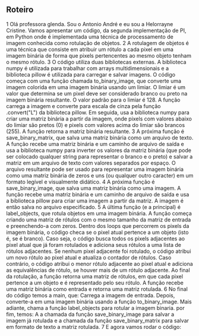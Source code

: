 ## Roteiro 

1
Olá professora glenda.
Sou o Antonio André e eu sou a Helorrayne Cristine.
Vamos apresentar um código, da segunda implementação de PI, em Python onde é implementada uma técnica de processamento de imagem conhecida como rotulação de objetos.
2
A rotulagem de objetos é uma técnica que consiste em atribuir um rótulo a cada pixel em uma imagem binária de forma que pixels pertencentes ao mesmo objeto tenham o mesmo rótulo.
3
O código utiliza duas bibliotecas externas.
A biblioteca numpy é utilizada para trabalhar com arrays multidimensionais e a biblioteca pillow é utilizada para carregar e salvar imagens.
O código começa com uma função chamada to_binary_image, que converte uma imagem colorida em uma imagem binária usando um limiar.
O limiar é um valor que determina se um pixel deve ser considerado branco ou preto na imagem binária resultante.
O valor padrão para o limiar é 128. A função carrega a imagem e converte para escala de cinza pela função .convert("L") da biblioteca pillow.
Em seguida, usa a biblioteca numpy para criar uma matriz binária a partir da imagem, onde pixels com valores abaixo do limiar são pretos (0) e pixels com valores acima do limiar são brancos (255).
A função retorna a matriz binária resultante.
3
A próxima função é save_binary_matrix, que salva uma matriz binária como um arquivo de texto.
A função recebe uma matriz binária e um caminho de arquivo de saída e usa a biblioteca numpy para inverter os valores da matriz binária (que pode ser colocado qualquer string para representar o branco e o preto) e salvar a matriz em um arquivo de texto com valores separados por espaço.
O arquivo resultante pode ser usado para representar uma imagem binária como uma matriz binária de zeros e uns (ou qualquer outro caracter) em um formato legível e visualmente didático.
4
A próxima função é save_binary_image, que salva uma matriz binária como uma imagem.
A função recebe uma matriz binária e um caminho de arquivo de saída e usa a biblioteca pillow para criar uma imagem a partir da matriz.
A imagem é então salva no arquivo especificado.
5
A última função (e a principal) é label_objects, que rotula objetos em uma imagem binária.
A função começa criando uma matriz de rótulos com o mesmo tamanho da matriz de entrada e preenchendo-a com zeros.
Dentro dos loops que percorrem os pixels da imagem binária, o código checa se o pixel atual pertence a um objeto (isto é, se é branco). Caso seja, o código busca todos os pixels adjacentes ao pixel atual que já foram rotulados e adiciona seus rótulos a uma lista de rótulos adjacentes.
Se nenhum pixel adjacente foi rotulado, o código atribui um novo rótulo ao pixel atual e atualiza o contador de rótulos. Caso contrário, o código atribui o menor rótulo adjacente ao pixel atual e adiciona as equivalências de rótulo, se houver mais de um rótulo adjacente.
Ao final da rotulação, a função retorna uma matriz de rótulos, em que cada pixel pertence a um objeto e é representado pelo seu rótulo.
A função recebe uma matriz binária como entrada e retorna uma matriz rotulada.
6
No final do código temos a main, que:
Carrega a imagem de entrada.
Depois, converte-a em uma imagem binária usando a função to_binary_image.
Mais adiante, chama a função label_objects para rotular a imagem binaria.
por fim, temos:
A a chamada da função save_binary_image para salvar a imagem já rotulada e a chamada da função save_binary_matrix para salvar em formato de texto a matriz rotulada.
7
E agora vamos rodar o código: